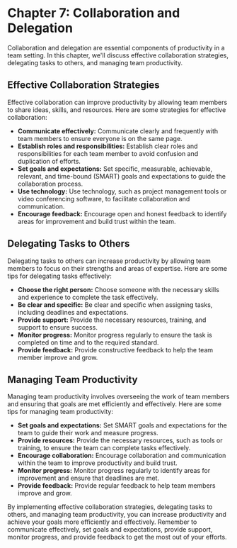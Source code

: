 Chapter 7: Collaboration and Delegation
=======================================

Collaboration and delegation are essential components of productivity in a team setting. In this chapter, we'll discuss effective collaboration strategies, delegating tasks to others, and managing team productivity.

Effective Collaboration Strategies
----------------------------------

Effective collaboration can improve productivity by allowing team members to share ideas, skills, and resources. Here are some strategies for effective collaboration:

* **Communicate effectively:** Communicate clearly and frequently with team members to ensure everyone is on the same page.
* **Establish roles and responsibilities:** Establish clear roles and responsibilities for each team member to avoid confusion and duplication of efforts.
* **Set goals and expectations:** Set specific, measurable, achievable, relevant, and time-bound (SMART) goals and expectations to guide the collaboration process.
* **Use technology:** Use technology, such as project management tools or video conferencing software, to facilitate collaboration and communication.
* **Encourage feedback:** Encourage open and honest feedback to identify areas for improvement and build trust within the team.

Delegating Tasks to Others
--------------------------

Delegating tasks to others can increase productivity by allowing team members to focus on their strengths and areas of expertise. Here are some tips for delegating tasks effectively:

* **Choose the right person:** Choose someone with the necessary skills and experience to complete the task effectively.
* **Be clear and specific:** Be clear and specific when assigning tasks, including deadlines and expectations.
* **Provide support:** Provide the necessary resources, training, and support to ensure success.
* **Monitor progress:** Monitor progress regularly to ensure the task is completed on time and to the required standard.
* **Provide feedback:** Provide constructive feedback to help the team member improve and grow.

Managing Team Productivity
--------------------------

Managing team productivity involves overseeing the work of team members and ensuring that goals are met efficiently and effectively. Here are some tips for managing team productivity:

* **Set goals and expectations:** Set SMART goals and expectations for the team to guide their work and measure progress.
* **Provide resources:** Provide the necessary resources, such as tools or training, to ensure the team can complete tasks effectively.
* **Encourage collaboration:** Encourage collaboration and communication within the team to improve productivity and build trust.
* **Monitor progress:** Monitor progress regularly to identify areas for improvement and ensure that deadlines are met.
* **Provide feedback:** Provide regular feedback to help team members improve and grow.

By implementing effective collaboration strategies, delegating tasks to others, and managing team productivity, you can increase productivity and achieve your goals more efficiently and effectively. Remember to communicate effectively, set goals and expectations, provide support, monitor progress, and provide feedback to get the most out of your efforts.
